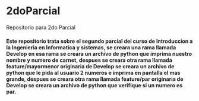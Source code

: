 # 2doParcial
Repositorio para 2do Parcial
#### Este repositorio trata sobre el segundo parcial del curso de Introduccion a la Ingenieria en Informatica y sistemas, se creara una rama llamada Develop en esa rama se creara un archivo de python que imprima nuestro nombre y numero de carnet, despues se creara otra rama llamada feature/mayormenor originaria de Develop se creara un archivo de python que le pida al usuario 2 numeros e imprima en pantalla el mas grande, despues se creara otra rama llamada feature/par originaria de Develop se creara un archivo de python que verifique si un numero es par.